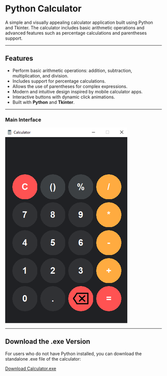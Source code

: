 # Python Calculator

A simple and visually appealing calculator application built using Python and Tkinter. The calculator includes basic arithmetic operations and advanced features such as percentage calculations and parentheses support. 

---

## Features

- Perform basic arithmetic operations: addition, subtraction, multiplication, and division.
- Includes support for percentage calculations.
- Allows the use of parentheses for complex expressions.
- Modern and intuitive design inspired by mobile calculator apps.
- Interactive buttons with dynamic click animations.
- Built with **Python** and **Tkinter**.

---

### Main Interface
![Calculator Screenshot](assets/calculator.png)

---

## Download the .exe Version
For users who do not have Python installed, you can download the standalone .exe file of the calculator:

[Download Calculator.exe](https://github.com/izdravko397/Calculator_App/)

